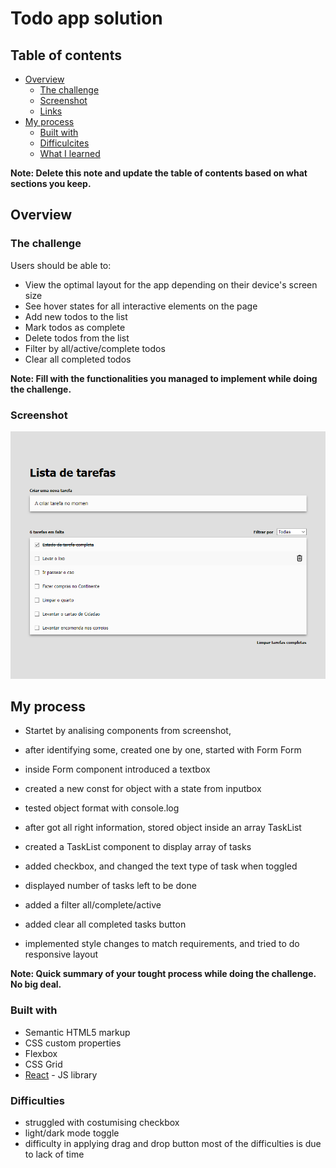 # Todo app solution

## Table of contents

- [Overview](#overview)
  - [The challenge](#the-challenge)
  - [Screenshot](#screenshot)
  - [Links](#links)
- [My process](#my-process)
  - [Built with](#built-with)
  - [Difficulcites](#difficulites)
  - [What I learned](#what-i-learned)

**Note: Delete this note and update the table of contents based on what sections you keep.**

## Overview

### The challenge

Users should be able to:

- View the optimal layout for the app depending on their device's screen size
- See hover states for all interactive elements on the page
- Add new todos to the list
- Mark todos as complete
- Delete todos from the list
- Filter by all/active/complete todos
- Clear all completed todos

**Note: Fill with the functionalities you managed to implement while doing the challenge.**

### Screenshot

![](./design/screenshot.png)


## My process
- Startet by analising components from screenshot,
- after identifying some, created one by one, started with Form
Form
- inside Form component introduced a textbox
- created a new const for object with a state from inputbox
- tested object format with console.log
- after got all right information, stored object inside an array
TaskList
- created a TaskList component to display array of tasks
- added checkbox, and changed the text type of task when toggled
- displayed number of tasks left to be done
- added a filter all/complete/active
- added clear all completed tasks button

- implemented style changes to match requirements, and tried to do responsive layout

**Note: Quick summary of your tought process while doing the challenge. No big deal.**

### Built with

- Semantic HTML5 markup
- CSS custom properties
- Flexbox
- CSS Grid
- [React](https://reactjs.org/) - JS library

### Difficulties

 - struggled with costumising checkbox
 - light/dark mode toggle
 - difficulty in applying drag and drop button
 most of the difficulties is due to lack of time
